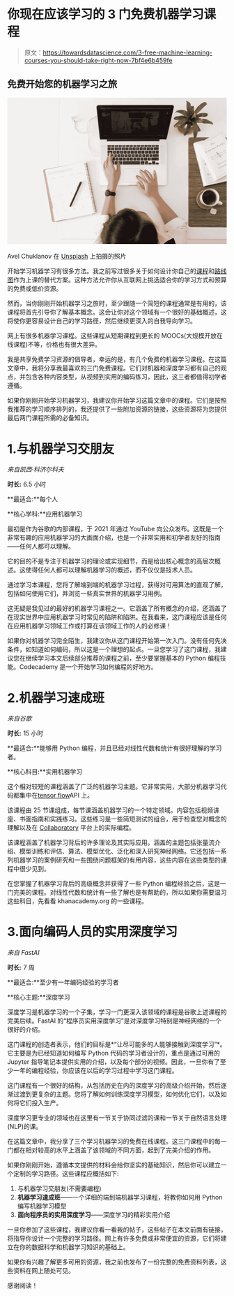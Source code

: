 # 你现在应该学习的 3 门免费机器学习课程

> 原文：<https://towardsdatascience.com/3-free-machine-learning-courses-you-should-take-right-now-7bf4e6b459fe>

## 免费开始您的机器学习之旅

![](img/f2e819d3303457da491ba3c219b6f167.png)

Avel Chuklanov 在 [Unsplash](https://unsplash.com/s/photos/learn?utm_source=unsplash&utm_medium=referral&utm_content=creditCopyText) 上拍摄的照片

开始学习机器学习有很多方法。我之前写过很多关于如何设计你自己的[课程](/create-your-own-data-science-curriculum-6628b253d50d)和[路线图](https://medium.com/vickdata/programming-skills-a-complete-roadmap-for-learning-data-science-part-1-7913b289751b)作为上课的替代方案。这种方法允许你从互联网上挑选适合你的学习方式和预算的免费或低价资源。

然而，当你刚刚开始机器学习之旅时，至少跟随一个简短的课程通常是有用的，该课程将首先引导你了解基本概念。这会让你对这个领域有一个很好的基础概述，这将使你更容易设计自己的学习路径，然后继续更深入的自我导向学习。

网上有很多机器学习课程。这些课程从短期课程到更长的 MOOCs(大规模开放在线课程)不等，价格也有很大差异。

我是共享免费学习资源的倡导者，幸运的是，有几个免费的机器学习课程。在这篇文章中，我将分享我最喜欢的三门免费课程。它们对机器和深度学习都有自己的观点，并包含各种内容类型，从视频到实用的编码练习，因此，这三者都值得初学者遵循。

如果你刚刚开始学习机器学习，我建议你开始学习这篇文章中的课程。它们是按照我推荐的学习顺序排列的，我还提供了一些附加资源的链接，这些资源将为您提供最后两门课程所需的必备知识。

# 1.与机器学习交朋友

*来自凯西·科济尔科夫*

**时长:** 6.5 小时

**最适合:**每个人

**核心学科:**应用机器学习

最初是作为谷歌的内部课程，于 2021 年通过 YouTube 向公众发布。这既是一个非常有趣的应用机器学习的大画面介绍，也是一个非常实用和初学者友好的指南——任何人都可以理解。

它的目的不是专注于机器学习的理论或实现细节，而是给出核心概念的高层次概述。这使得任何人都可以理解机器学习的概述，而不仅仅是技术人员。

通过学习本课程，您将了解端到端的机器学习过程，获得对可用算法的直观了解，包括如何使用它们，并浏览一些真实世界的机器学习用例。

这无疑是我见过的最好的机器学习课程之一。它涵盖了所有概念的介绍，还涵盖了在现实世界中应用机器学习时常见的陷阱和陷阱。在我看来，这门课程应该是任何在应用机器学习领域工作或打算在该领域工作的人的必修课！

如果你对机器学习完全陌生，我建议你从这门课程开始第一次入门。没有任何先决条件，如知道如何编码，所以这是一个理想的起点。一旦您学习了这门课程，我建议您在继续学习本文后续部分推荐的课程之前，至少要掌握基本的 Python 编程技能。Codecademy 是一个开始学习如何编程的好地方。

# 2.机器学习速成班

*来自谷歌*

[](https://developers.google.com/machine-learning/crash-course)  

**时长:** 15 小时

**最适合:**能够用 Python 编程，并且已经对线性代数和统计有很好理解的学习者。

**核心科目:**实用机器学习

这个相对较短的课程涵盖了广泛的机器学习主题。它非常实用，大部分机器学习代码都集中在[tensor flow](https://www.tensorflow.org)API 上。

该课程由 25 节课组成，每节课涵盖机器学习的一个特定领域。内容包括视频讲座、书面指南和实践练习。这些练习是一些简短测试的组合，用于检查您对概念的理解以及在 [Collaboratory](https://colab.research.google.com/?utm_source=scs-index) 平台上的实际编程。

该课程涵盖了机器学习背后的许多理论及其实际应用。涵盖的主题包括张量流介绍、模型训练和评估、算法、模型优化、泛化和深入研究神经网络。它还包括一系列机器学习的案例研究和一些围绕问题框架的有用内容，这些内容在这些类型的课程中很少见到。

在您掌握了机器学习背后的高级概念并获得了一些 Python 编程经验之后，这是一门完美的课程。对线性代数和统计有一些了解也是有帮助的，所以如果你需要温习这些科目，先看看 khanacademy.org 的一些课程。

# 3.面向编码人员的实用深度学习

*来自 FastAI*

[](https://course.fast.ai)  

**时长:** 7 周

**最适合:**至少有一年编码经验的学习者

**核心主题:**深度学习

深度学习是机器学习的一个子集，学习一门更深入该领域的课程是谷歌上述课程的完美后续。FastAI 的“程序员实用深度学习”是对深度学习特别是神经网络的一个很好的介绍。

这门课程的创造者表示，他们的目标是*“让尽可能多的人能够接触到深度学习”*。它主要是为已经知道如何编写 Python 代码的学习者设计的，重点是通过可用的 Jupyter 指导笔记本提供实用的介绍，以及每个部分的视频。因此，一旦你有了至少一年的编程经验，你应该在以后的学习过程中学习这门课程。

这门课程有一个很好的结构，从包括历史在内的深度学习的高级介绍开始，然后逐渐过渡到更复杂的主题。您将了解如何训练深度学习模型，如何优化它们，以及如何将它们投入生产。

深度学习更专业的领域也在这里有一节关于协同过滤的课和一节关于自然语言处理(NLP)的课。

在这篇文章中，我分享了三个学习机器学习的免费在线课程。这三门课程中的每一门都在相对较高的水平上涵盖了该领域的不同方面，起到了完美介绍的作用。

如果你刚刚开始，遵循本文提供的材料会给你坚实的基础知识，然后你可以建立一个定制的学习路径。这些课程应概括如下:

1.  与机器学习交朋友(不需要编程)
2.  **机器学习速成班**——一个详细的端到端机器学习课程，将教你如何用 Python 编写机器学习模型
3.  **面向程序员的实用深度学习**——深度学习的精彩实用介绍

一旦你参加了这些课程，我建议你看一看我的帖子，这些帖子在本文前面有链接，将指导你设计一个完整的学习路径。网上有许多免费或非常便宜的资源，它们将建立在你的数据科学和机器学习知识的基础上。

如果你有兴趣了解更多可用的资源，我之前也发布了一份完整的免费资料列表，这些资料在网上随处可见。

[](/how-to-learn-data-science-for-free-eda10f04d083)  

感谢阅读！